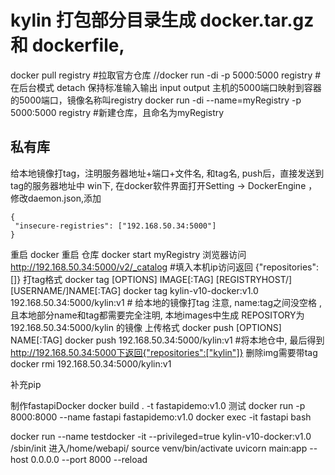 
# kylin 打包部分目录生成 docker.tar.gz 和 dockerfile, 
docker pull registry #拉取官方仓库
//docker run -di -p 5000:5000 registry  #在后台模式 detach 保持标准输入输出 input output 主机的5000端口映射到容器的5000端口，镜像名称叫registry
docker run -di --name=myRegistry -p 5000:5000 registry #新建仓库，且命名为myRegistry

## 私有库
给本地镜像打tag，注明服务器地址+端口+文件名, 和tag名, push后，直接发送到tag的服务器地址中
win下, 在docker软件界面打开Setting -> DockerEngine ，修改daemon.json,添加
```
{
 "insecure-registries": ["192.168.50.34:5000"]
}
```

重启 docker 
重启 仓库
docker start myRegistry
浏览器访问 http://192.168.50.34:5000/v2/_catalog  #填入本机ip访问返回 {"repositories":[]}
打tag格式 docker tag [OPTIONS] IMAGE[:TAG] [REGISTRYHOST/][USERNAME/]NAME[:TAG]
docker tag kylin-v10-docker:v1.0 192.168.50.34:5000/kylin:v1  # 给本地的镜像打tag 注意, name:tag之间没空格 , 且本地部分name和tag都需要完全注明, 本地images中生成 REPOSITORY为192.168.50.34:5000/kylin 的镜像
上传格式 docker push [OPTIONS] NAME[:TAG]
docker push 192.168.50.34:5000/kylin:v1  #将本地仓中, 最后得到 http://192.168.50.34:5000下返回{"repositories":["kylin"]}
删除img需要带tag
docker rmi 192.168.50.34:5000/kylin:v1

补充pip

制作fastapiDocker
docker build . -t fastapidemo:v1.0
测试
docker run -p 8000:8000 --name fastapi fastapidemo:v1.0 
docker exec -it fastapi bash

docker run --name testdocker -it --privileged=true kylin-v10-docker:v1.0 /sbin/init
进入/home/webapi/
source venv/bin/activate
uvicorn main:app --host 0.0.0.0 --port 8000 --reload

